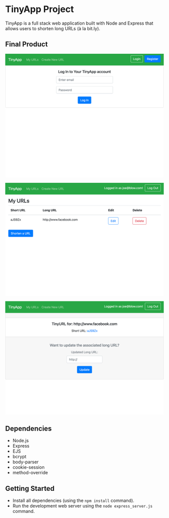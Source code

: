 # TinyApp Project

TinyApp is a full stack web application built with Node and Express that allows users to shorten long URLs (à la bit.ly).

## Final Product

!["TinyApp login page"](https://github.com/seamusmcgill/tinyapp/blob/master/docs/Login%20Page.png?raw=true)

!["Index page with URLs listed"](https://github.com/seamusmcgill/tinyapp/blob/master/docs/URLs%20index%20page.png?raw=true)

!["Landing page for short URL"](https://github.com/seamusmcgill/tinyapp/blob/master/docs/Short%20URL%20page.png?raw=true)

## Dependencies

- Node.js
- Express
- EJS
- bcrypt
- body-parser
- cookie-session
- method-override

## Getting Started

- Install all dependencies (using the `npm install` command).
- Run the development web server using the `node express_server.js` command.